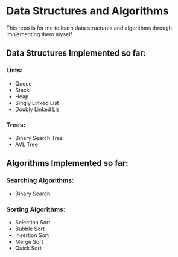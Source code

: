 # Data Structures and Algorithms

This repo is for me to learn data structures and algorithms through implementing them myself

## Data Structures Implemented so far:
### Lists:
  * Queue
  * Stack
  * Heap
  * Singly Linked List
  * Doubly Linked Lis
  
### Trees:
  * Binary Search Tree
  * AVL Tree


## Algorithms Implemented so far:
### Searching Algorithms:
* Binary Search

### Sorting Algorithms:
   * Selection Sort
   * Bubble Sort
   * Insertion Sort
   * Merge Sort
   * Quick Sort
